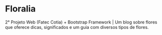 # Floralia
2° Projeto Web (Fatec Cotia) + Bootstrap Framework | Um blog sobre flores que oferece dicas, significados e um guia com diversos tipos de flores.

